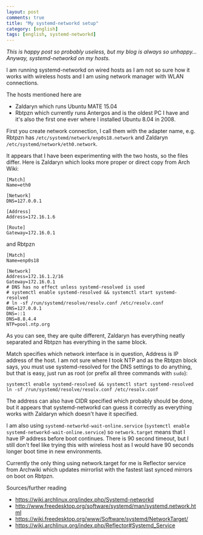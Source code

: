 ```yaml
---
layout: post
comments: true
title: "My systemd-networkd setup"
category: [english]
tags: [english, systemd-networkd]
---
```


*This is happy post so probably useless, but my blog is always so
unhappy… Anyway, systemd-networkd on my hosts.*

I am running systemd-networkd on wired hosts as I am not so sure how it
works with wireless hosts and I am using network manager with WLAN
connections.

The hosts mentioned here are
* Zaldaryn which runs Ubuntu MATE 15.04
* Rbtpzn which currently runs Antergos and is the oldest PC I have and
  it's also the first one ever where I installed Ubuntu 8.04 in 2008.

First you create network connection, I call them with the adapter name,
e.g. Rbtpzn has `/etc/systemd/network/enp0s18.network` and Zaldaryn
`/etc/systemd/network/eth0.network`.

It appears that I have been experimenting with the two hosts, so the
files differ. Here is Zaldaryn which looks more proper or direct copy
from Arch Wiki:

```
[Match]
Name=eth0

[Network]
DNS=127.0.0.1

[Address]
Address=172.16.1.6

[Route]
Gateway=172.16.0.1
```

and Rbtpzn

```
[Match]
Name=enp0s18

[Network]
Address=172.16.1.2/16
Gateway=172.16.0.1
# DNS has no effect unless systemd-resolved is used
# systemctl enable systemd-resolved && systemctl start systemd-resolved
# ln -sf /run/systemd/resolve/resolv.conf /etc/resolv.conf
DNS=127.0.0.1
DNS=::1
DNS=8.8.4.4
NTP=pool.ntp.org
```

As you can see, they are quite different, Zaldaryn has everything neatly
separated and Rbtpzn has everything in the same block.

Match specifies which network interface is in question, Address is IP
address of the host. I am not sure where I took NTP and as the Rbtpzn block
says, you must use systemd-resolved for the DNS settings to do anything,
but that is easy, just run as root (or prefix all three commands
with `sudo`):

```
systemctl enable systemd-resolved && systemctl start systemd-resolved
ln -sf /run/systemd/resolve/resolv.conf /etc/resolv.conf
```

The address can also have CIDR specified which probably should be done, but
it appears that systemd-networkd can guess it correctly as everything works
with Zaldaryn which doesn't have it specified.

I am also using `systemd-networkd-wait-online.service`
(`systemctl enable systemd-networkd-wait-online.service`) so
`network.target` means that I have IP address before boot continues. There
is 90 second timeout, but I still don't feel like trying this with wireless
host as I would have 90 seconds longer boot time in new environments.

Currently the only thing using network.target for me is Reflector service
from Archwiki which updates mirrorlist with the fastest last synced mirrors
on boot on Rbtpzn.

Sources/further reading
* https://wiki.archlinux.org/index.php/Systemd-networkd
* http://www.freedesktop.org/software/systemd/man/systemd.network.html
* https://wiki.freedesktop.org/www/Software/systemd/NetworkTarget/
* https://wiki.archlinux.org/index.php/Reflector#Systemd_Service
